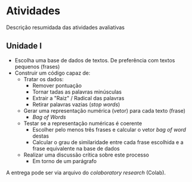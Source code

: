 
# Atividades 
Descrição resumidada das atividades avaliativas

## Unidade I 
* Escolha uma base de dados de textos. De preferência com textos pequenos (frases)
* Construir um código capaz de: 
  * Tratar os dados:
    * Remover pontuação 
    * Tornar tadas as palavras minúsculas 
    * Extrair a "Raiz" / Radical das palavras 
    * Retirar palavras vazias (*stop words*)
  * Gerar uma representação numérica (vetor) para cada texto (frase) 
    * *Bag of Words* 
  * Testar se a representação numéricas é coerente 
    * Escolher pelo menos três frases e calcular o vetor *bag of word* destas 
    * Calcular o grau de similaridade entre cada frase escolhida e a frase equivalente na base de dados  
  * Realizar uma discussão crítica sobre este processo
    * Em torno de um parágrafo 
 
A entrega pode ser via arquivo do *colaboratory research* (Colab). 
